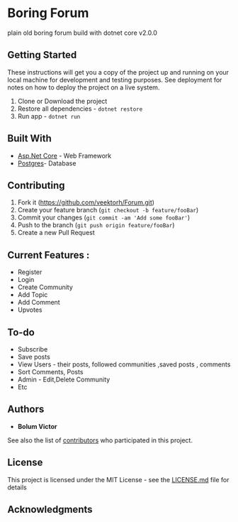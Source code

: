 # Boring Forum

plain old boring forum build with dotnet core v2.0.0

## Getting Started

These instructions will get you a copy of the project up and running on your local machine for development and testing purposes. See deployment for notes on how to deploy the project on a live system.

1. Clone or Download the project
2. Restore all dependencies - `dotnet restore`
3. Run app - `dotnet run`


## Built With

* [Asp.Net Core](https://docs.microsoft.com/en-us/aspnet/core/) - Web Framework
* [Postgres](https://www.postgresql.org/)- Database


## Contributing

1. Fork it (<https://github.com/veektorh/Forum.git>)
2. Create your feature branch (`git checkout -b feature/fooBar`)
3. Commit your changes (`git commit -am 'Add some fooBar'`)
4. Push to the branch (`git push origin feature/fooBar`)
5. Create a new Pull Request

## Current Features :

* Register
* Login
* Create Community
* Add Topic
* Add Comment
* Upvotes


## To-do


* Subscribe
* Save posts
* View Users - their posts, followed communities ,saved posts , comments
* Sort Comments, Posts
* Admin - Edit,Delete Community
* Etc


## Authors

* **Bolum Victor**

See also the list of [contributors](https://github.com/veektorh/Forum/graphs/contributors) who participated in this project.

## License

This project is licensed under the MIT License - see the [LICENSE.md](LICENSE.md) file for details

## Acknowledgments

